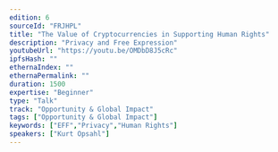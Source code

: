 ```yaml
---
edition: 6
sourceId: "FRJHPL"
title: "The Value of Cryptocurrencies in Supporting Human Rights"
description: "Privacy and Free Expression"
youtubeUrl: "https://youtu.be/OMDbD8J5cRc"
ipfsHash: ""
ethernaIndex: ""
ethernaPermalink: ""
duration: 1500
expertise: "Beginner"
type: "Talk"
track: "Opportunity & Global Impact"
tags: ["Opportunity & Global Impact"]
keywords: ["EFF","Privacy","Human Rights"]
speakers: ["Kurt Opsahl"]
---
```

